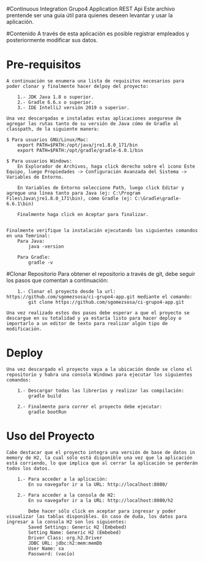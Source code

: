 #Continuous Integration Grupo4 Application REST Api
	Este archivo prentende ser una guia útil para quienes deseen levantar y usar la aplicación.

#Contenido
	A través de esta aplicación es posible registrar empleados y posteriormente modificar sus datos.

# Pre-requisitos
	A continuación se enumera una lista de requisitos necesarios para poder clonar y finalmente hacer delpoy del proyecto:

		1.- JDK Java 1.8 o superior.
		2.- Gradle 6.6.x o superior.
        3.- IDE IntelliJ versión 2019 o superior.

	Una vez descargadas e instaladas estas aplicaciones asegurese de agregar las rutas tanto de su versión de Java cómo de Gradle al classpath, de la siguiente manera: 

	$ Para usuarios GNU/Linux/Mac:
		export PATH=$PATH:/opt/java/jre1.8.0_171/bin
		export PATH=$PATH:/opt/gradle/gradle-6.0.1/bin

	$ Para usuarios Windows:
		En Explorador de Archivos, haga click derecho sobre el icono Este Equipo, luego Propiedades -> Configuración Avanzada del Sistema -> Variables de Entorno.

		En Variables de Entorno seleccione Path, luego click Editar y agregue una línea tanto para Java (ej: C:\Program Files\Java\jre1.8.0_171\bin), cómo Gradle (ej: C:\Gradle\gradle-6.6.1\bin)

		Finalmente haga click en Aceptar para finalizar.


	Finalmente verifique la instalación ejecutando los siguientes comandos en una Temrinal:
		Para Java: 
			java -version

		Para Gradle:
			gradle -v		

#Clonar Repositorio
	Para obtener el repositorio a través de git, debe seguir los pasos que comentan a continuación:

		1.- Clonar el proyecto desde la url: https://github.com/sgomezsosa/ci-grupo4-app.git mediante el comando:
		    git clone https://github.com/sgomezsosa/ci-grupo4-app.git

	Una vez realizado estos dos pasos debe esperar a que el proyecto se descargue en su totalidad y ya estaría listo para hacer deploy o importarlo a un editor de texto para realizar algún tipo de modificación.

# Deploy
	Una vez descargado el proyecto vaya a la ubicación donde se clono el repositorio y habra una consola Windows para ejecutar los siguientes comandos:
		
		1.- Descargar todas las librerías y realizar las compilación:
		    gradle build

		2.- Finalmente para correr el proyecto debe ejecutar:
		    gradle bootRun

# Uso del Proyecto
	Cabe destacar que el proyecto integra una versión de base de datos in memory de H2, la cual sólo está disponible una vez que la aplicación está corriendo, lo que implica que al cerrar la aplicación se perderán todos los datos. 

        1.- Para acceder a la aplicación: 
			En su navegafor ir a la URL: http://localhost:8080/

        2.- Para acceder a la consola de H2: 
			En su navegafor ir a la URL: http://localhost:8080/h2

			Debe hacer sólo click en aceptar para ingresar y poder visualizar las tablas disponibles. En caso de duda, los datos para ingresar a la consola H2 son los siguientes:
			Saved Settings: Generic H2 (Embebed)
			Setting Name: Generic H2 (Embebed)
			Driver Class: org.h2.Driver
			JDBC URL: jdbc:h2:mem:memDb
			User Name: sa
			Password: (vacío)